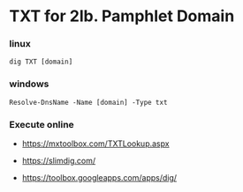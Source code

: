 # TXT for 2lb. Pamphlet Domain 

### linux 

` dig TXT [domain] `

### windows 

` Resolve-DnsName -Name [domain] -Type txt `


### Execute online 

* https://mxtoolbox.com/TXTLookup.aspx

* https://slimdig.com/

* https://toolbox.googleapps.com/apps/dig/
